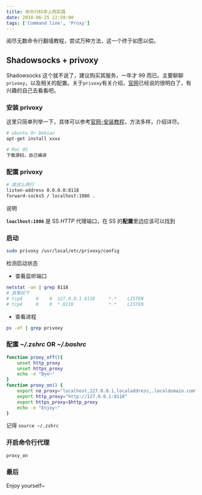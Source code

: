 ```yaml
---
title: 命令行科学上网实践
date: 2018-06-25 22:59:00
tags: ['Command line', 'Proxy']
---
```


阅尽无数命令行翻墙教程，尝试万种方法，这一个终于如愿以偿。

## Shadowsocks + privoxy

Shadowsocks 这个就不说了，建议购买其服务，一年才 99 而已。主要聊聊 `privoxy`，以及相关的配置。关于`privoxy`有关介绍，[官网](https://www.privoxy.org/)已经说的很明白了，有兴趣的自己去看看吧。

### 安装 privoxy

这里只简单列举一下，具体可以参考[官网-安装教程](https://www.privoxy.org/user-manual/installation.html)，方法多样，介绍详尽。

```bash
# ubuntu Or Debian
apt-get install xxxx

# Mac OS
下载源码，自己编译
```

### 配置 privoxy

```bash
# 就这么两行
listen-address 0.0.0.0:8118
forward-socks5 / localhost:1086 .
```

说明

**`loaclhost:1086`** 是 SS *HTTP* 代理端口，在 SS 的**配置**里边应该可以找到

### 启动

```bash
sudo privoxy /usr/local/etc/privoxy/config
```

检测启动状态

- 查看监听端口

```bash
netstat -an | grep 8118
# 效果如下
# tcp4     0    0  127.0.0.1.8118     *.*    LISTEN
# tcp4     0    0  *.8118             *.*    LISTEN
```

- 查看进程

```bash
ps -ef | grep privoxy
```

### 配置 *~/.zshrc* OR *~/.bashrc*

```bash
function proxy_off(){
    unset http_proxy
    unset https_proxy
    echo -e "Bye~"
}
function proxy_on() {
    export no_proxy="localhost,127.0.0.1,localaddress,.localdomain.com"
    export http_proxy="http://127.0.0.1:8118"
    export https_proxy=$http_proxy
    echo -e "Enjoy~"
}
```

记得 `source ~/.zshrc`

### 开启命令行代理

```bash
proxy_on
```

### 最后

Enjoy yourself~
